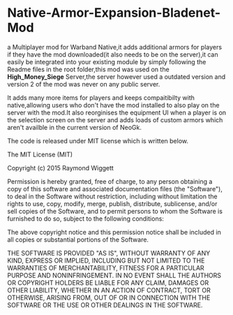 # Native-Armor-Expansion-Bladenet-Mod

a Multiplayer mod for Warband Native,it adds additional armors for players if they have the mod 
downloaded(it also needs to be on the server),it can easily be integrated into your existing 
module by simply following the Readme files in the root folder,this mod was used on the
**High_Money_Siege** Server,the server however used a outdated version and version 2 of the mod was never on any
public server.

It adds many more items for players and keeps compaitibilty with native,allowing users who don't have the mod installed
to also play on the server with the mod.It also reorginises the equipment UI when a player is on the selection screen 
on the server and adds loads of custom armors which aren't availble in the current version of NeoGk.

The code is released under MIT license which is written below.

The MIT License (MIT)

Copyright (c) 2015 Raymond Wiggett

Permission is hereby granted, free of charge, to any person obtaining a copy of this software and associated documentation files (the "Software"), to deal in the Software without restriction, including without limitation the rights to use, copy, modify, merge, publish, distribute, sublicense, and/or sell copies of the Software, and to permit persons to whom the Software is furnished to do so, subject to the following conditions:

The above copyright notice and this permission notice shall be included in all copies or substantial portions of the Software.

THE SOFTWARE IS PROVIDED "AS IS", WITHOUT WARRANTY OF ANY KIND, EXPRESS OR IMPLIED, INCLUDING BUT NOT LIMITED TO THE WARRANTIES OF MERCHANTABILITY, FITNESS FOR A PARTICULAR PURPOSE AND NONINFRINGEMENT. IN NO EVENT SHALL THE AUTHORS OR COPYRIGHT HOLDERS BE LIABLE FOR ANY CLAIM, DAMAGES OR OTHER LIABILITY, WHETHER IN AN ACTION OF CONTRACT, TORT OR OTHERWISE, ARISING FROM, OUT OF OR IN CONNECTION WITH THE SOFTWARE OR THE USE OR OTHER DEALINGS IN THE SOFTWARE.
